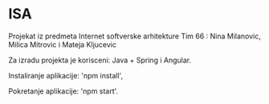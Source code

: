 # ISA
Projekat iz predmeta Internet softverske arhitekture
Tim 66 : Nina Milanovic, Milica Mitrovic i Mateja Kljucevic

Za izradu projekta je korisceni: Java + Spring i Angular.

Instaliranje aplikacije: 'npm install',

Pokretanje aplikacije: 'npm start'.
